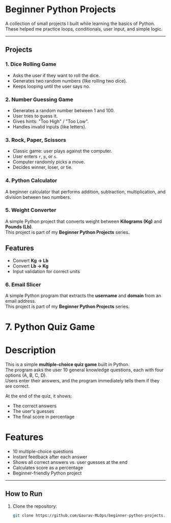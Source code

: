 # Beginner Python Projects

A collection of small projects I built while learning the basics of Python.  
These helped me practice loops, conditionals, user input, and simple logic.

---

## Projects

### 1. Dice Rolling Game
- Asks the user if they want to roll the dice.  
- Generates two random numbers (like rolling two dice).  
- Keeps looping until the user says no.  

### 2. Number Guessing Game
- Generates a random number between 1 and 100.  
- User tries to guess it.  
- Gives hints: "Too High" / "Too Low".  
- Handles invalid inputs (like letters).  

### 3. Rock, Paper, Scissors
- Classic game: user plays against the computer.  
- User enters `r`, `p`, or `s`.  
- Computer randomly picks a move.  
- Decides winner, loser, or tie.  

### 4. Python Calculator
A beginner calculator that performs addition, subtraction, multiplication, and division between two numbers.

### 5. Weight Converter

A simple Python project that converts weight between **Kilograms (Kg)** and **Pounds (Lb)**.  
This project is part of my **Beginner Python Projects** series.

## Features
- Convert **Kg → Lb**
- Convert **Lb → Kg**
- Input validation for correct units

### 6. Email Slicer

A simple Python program that extracts the **username** and **domain** from an email address.  
This project is part of my **Beginner Python Projects** series.

# 7. Python Quiz Game  

# Description  
This is a simple **multiple-choice quiz game** built in Python.  
The program asks the user 10 general knowledge questions, each with four options (A, B, C, D).  
Users enter their answers, and the program immediately tells them if they are correct.  

At the end of the quiz, it shows:  
- The correct answers  
- The user's guesses  
- The final score in percentage  

# Features  
- 10 multiple-choice questions  
- Instant feedback after each answer  
- Shows all correct answers vs. user guesses at the end  
- Calculates score as a percentage  
- Beginner-friendly Python project  

---

## How to Run
1. Clone the repository:
   ```bash
   git clone https://github.com/Gaurav-MLOps/beginner-python-projects.git
